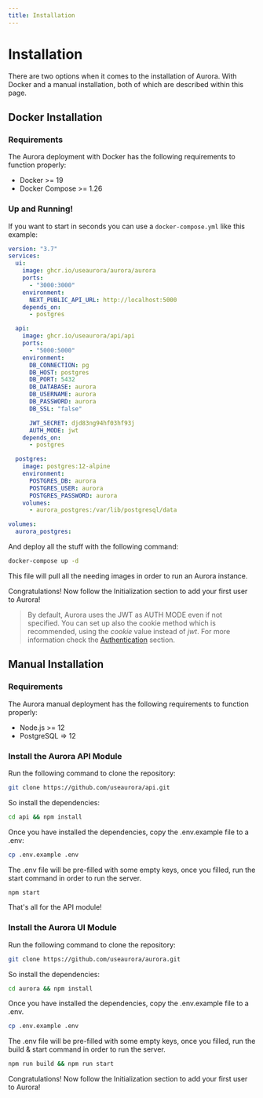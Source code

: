 ```yaml
---
title: Installation
---
```


# Installation

There are two options when it comes to the installation of Aurora. With Docker and a manual installation, both of which are described within this page.

## Docker Installation

### Requirements

The Aurora deployment with Docker has the following requirements to function properly:

- Docker >= 19
- Docker Compose >= 1.26

### Up and Running!

If you want to start in seconds you can use a `docker-compose.yml` like this example:

```yaml
version: "3.7"
services:
  ui:
    image: ghcr.io/useaurora/aurora/aurora
    ports:
      - "3000:3000"
    environment:
      NEXT_PUBLIC_API_URL: http://localhost:5000
    depends_on:
      - postgres

  api:
    image: ghcr.io/useaurora/api/api
    ports:
      - "5000:5000"
    environment:
      DB_CONNECTION: pg
      DB_HOST: postgres
      DB_PORT: 5432
      DB_DATABASE: aurora
      DB_USERNAME: aurora
      DB_PASSWORD: aurora
      DB_SSL: "false"

      JWT_SECRET: djd83ng94hf03hf93j
      AUTH_MODE: jwt
    depends_on:
      - postgres

  postgres:
    image: postgres:12-alpine
    environment:
      POSTGRES_DB: aurora
      POSTGRES_USER: aurora
      POSTGRES_PASSWORD: aurora
    volumes:
      - aurora_postgres:/var/lib/postgresql/data

volumes:
  aurora_postgres:
```

And deploy all the stuff with the following command:

```bash
docker-compose up -d
```

This file will pull all the needing images in order to run an Aurora instance.

Congratulations! Now follow the Initialization section to add your first user to Aurora!

> By default, Aurora uses the JWT as AUTH MODE even if not specified. You can set up also the cookie method which is recommended, using the _cookie_ value instead of _jwt_. For more information check the [Authentication](/docs/advanced/authentication) section.

## Manual Installation

### Requirements

The Aurora manual deployment has the following requirements to function properly:

- Node.js >= 12
- PostgreSQL => 12

### Install the Aurora API Module

Run the following command to clone the repository:

```bash
git clone https://github.com/useaurora/api.git
```

So install the dependencies:

```bash
cd api && npm install
```

Once you have installed the dependencies, copy the .env.example file to a .env:

```bash
cp .env.example .env
```

The .env file will be pre-filled with some empty keys, once you filled, run the start command in order to run the server.

```bash
npm start
```

That's all for the API module!

### Install the Aurora UI Module

Run the following command to clone the repository:

```bash
git clone https://github.com/useaurora/aurora.git
```

So install the dependencies:

```bash
cd aurora && npm install
```

Once you have installed the dependencies, copy the .env.example file to a .env.

```bash
cp .env.example .env
```

The .env file will be pre-filled with some empty keys, once you filled, run the build & start command in order to run the server.

```bash
npm run build && npm run start
```

Congratulations! Now follow the Initialization section to add your first user to Aurora!
